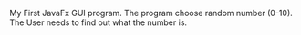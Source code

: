 My First JavaFx GUI program.
The program choose random number (0-10).
The User needs to find out what the number is.
